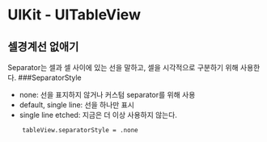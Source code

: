 # UIKit - UITableView


## 셀경계선 없애기

Separator는 셀과 셀 사이에 있는 선을 말하고, 셀을 시각적으로 구분하기 위해 사용한다. 
###SeparatorStyle
- none: 선을 표지하지 않거나 커스텀 separator를 위해 사용
- default, single line: 선을 하나만 표시
- single line etched: 지금은 더 이상 사용하지 않는다.

```
    tableView.separatorStyle = .none
```
